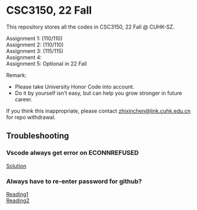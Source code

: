 # CSC3150, 22 Fall

This repository stores all the codes in CSC3150, 22 Fall @ CUHK-SZ.

Assignment 1: (110/110)  
Assignment 2: (110/110)  
Assignment 3: (115/115)  
Assignment 4:   
Assignment 5: Optional in 22 Fall  

Remark: 
- Please take University Honor Code into account.
- Do it by yourself isn't easy, but can help you grow stronger in future career.

If you think this inappropriate, please contact [zhixinchen@link.cuhk.edu.cn](mailto:zhixinchen@link.cuhk.edu.cn) for repo withdrawal.

## Troubleshooting

### Vscode always get error on ECONNREFUSED

[Solution](https://blog.csdn.net/myWorld001/article/details/124188015)

### Always have to re-enter password for github?

[Reading1](https://blog.csdn.net/a346692509/article/details/93027920)  
[Reading2](https://blog.csdn.net/qq_41999617/article/details/83691324)  